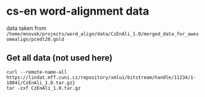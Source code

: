 # cs-en word-alignment data
data taken from `/home/mnovak/projects/word_align/data/CzEnAli_1.0/merged_data_for_awesomealign/pcedt20.gold`

## Get all data (not used here)
```
curl --remote-name-all https://lindat.mff.cuni.cz/repository/xmlui/bitstream/handle/11234/1-1804{/CzEnAli_1.0.tar.gz}
tar -zxf CzEnAli_1.0.tar.gz 
```

